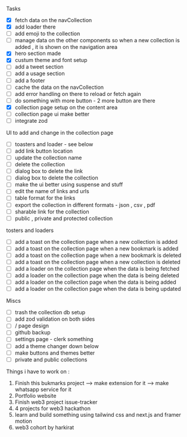 Tasks

- [x] fetch data on the navCollection
- [x] add loader there
- [ ] add emoji to the collection
- [ ] manage data on the other components so when a new collection is added , it is shown on the navigation area
- [x] hero section made
- [x] custum theme and font setup
- [ ] add a tweet section
- [ ] add a usage section
- [ ] add a footer
- [ ] cache the data on the navCollection
- [ ] add error handling on there to reload or fetch again
- [ ] do something with more button - 2 more button are there
- [x] collection page setup on the content area
- [ ] collection page ui make better
- [ ] integrate zod

UI to add and change in the collection page

- [ ] toasters and loader - see below
- [ ] add link button location
- [ ] update the collection name
- [ ] delete the collection
- [ ] dialog box to delete the link
- [ ] dialog box to delete the collection
- [ ] make the ui better using suspense and stuff
- [ ] edit the name of links and urls
- [ ] table format for the links
- [ ] export the collection in different formats - json , csv , pdf
- [ ] sharable link for the collection
- [ ] public , private and protected collection

tosters and loaders

- [ ] add a toast on the collection page when a new collection is added
- [ ] add a toast on the collection page when a new bookmark is added
- [ ] add a toast on the collection page when a new bookmark is deleted
- [ ] add a toast on the collection page when a new collection is deleted
- [ ] add a loader on the collection page when the data is being fetched
- [ ] add a loader on the collection page when the data is being deleted
- [ ] add a loader on the collection page when the data is being added
- [ ] add a loader on the collection page when the data is being updated

Miscs

- [ ] trash the collection db setup
- [ ] add zod validation on both sides
- [ ] / page design
- [ ] github backup
- [ ] settings page - clerk something
- [ ] add a theme changer down below
- [ ] make buttons and themes better
- [ ] private and public collections

Things i have to work on :

1. Finish this bukmarks project --> make extension for it --> make whatsapp service for it
2. Portfolio website
3. Finish web3 project issue-tracker
4. 4 projects for web3 hackathon
5. learn and build something using tailwind css and next.js and framer motion
6. web3 cohort by harkirat

